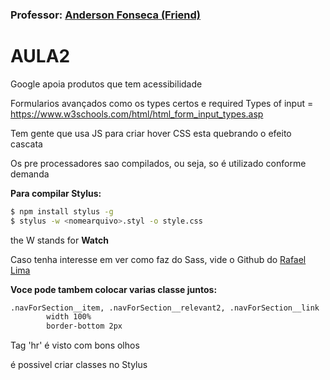 ### Professor: [Anderson Fonseca (Friend)](https://codepen.io/ambiss/)

# AULA2
Google apoia produtos que tem acessibilidade

Formularios avançados
como os types certos e required
Types of input = https://www.w3schools.com/html/html_form_input_types.asp

Tem gente que usa JS para criar hover
CSS esta quebrando o efeito cascata

Os pre processadores sao compilados, ou seja, so é utilizado conforme demanda

<b>Para compilar Stylus:</b>
```sh
$ npm install stylus -g
$ stylus -w <nomearquivo>.styl -o style.css
```
the W stands for <b>Watch</b>

Caso tenha interesse em ver como faz do Sass, vide o Github do [Rafael Lima](https://github.com/rafaelim/HTML-CSS)

<b>Voce pode tambem colocar varias classe juntos:</b>
```sh
.navForSection__item, .navForSection__relevant2, .navForSection__link
        width 100%
        border-bottom 2px 
```
Tag 'hr' é visto com bons olhos

é possivel criar classes no Stylus